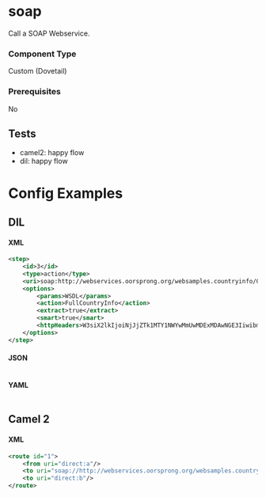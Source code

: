 # soap

Call a SOAP Webservice.

### Component Type

Custom (Dovetail)

### Prerequisites

No

## Tests

- camel2: happy flow
- dil: happy flow

# Config Examples

## DIL

#### XML

```xml
<step>
    <id>3</id>
    <type>action</type>
    <uri>soap:http://webservices.oorsprong.org/websamples.countryinfo/CountryInfoService.wso</uri>
    <options>
        <params>WSDL</params>
        <action>FullCountryInfo</action>
        <extract>true</extract>
        <smart>true</smart>
        <httpHeaders>W3siX2lkIjoiNjJjZTk1MTY1NWYwMmUwMDExMDAwNGE3IiwibmFtZSI6IkFwaVRva2VuIiwidmFsdWUiOiIxMjMifV0=</httpHeaders>							
    </options>
</step>
```

#### JSON

```json

```

#### YAML

```yaml

```

## Camel 2

#### XML

```xml
<route id="1">
    <from uri="direct:a"/>
    <to uri="soap://http://webservices.oorsprong.org/websamples.countryinfo/CountryInfoService.wso?params=WSDL&amp;action=FullCountryInfo&amp;extract=true&amp;smart=true&amp;httpHeaders=W3siX2lkIjoiNjJjZTk1MTY1NWYwMmUwMDExMDAwNGE3IiwibmFtZSI6IkFwaVRva2VuIiwidmFsdWUiOiIxMjMifV0="/>
    <to uri="direct:b"/>
</route>
```



